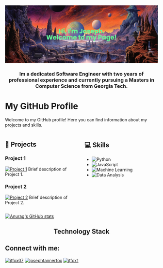 ![Image Alt Text](https://github.com/josephtfox/extra-files/blob/main/banner.png)
<h3 align="center">Im a dedicated Software Engineer with two years of professional experience and currently pursuing a Masters in Computer Science from Georgia Tech.</h3>

# My GitHub Profile

Welcome to my GitHub profile! Here you can find information about my projects and skills.

<div style="display: flex;">

<div style="flex: 50%; padding-right: 10px;">

## 🚀 Projects

### Project 1
[![Project 1](https://via.placeholder.com/150)](https://github.com/your-username/project-1)
Brief description of Project 1.

### Project 2
[![Project 2](https://via.placeholder.com/150)](https://github.com/your-username/project-2)
Brief description of Project 2.

</div>

<div style="flex: 50%; padding-left: 10px;">

## 💻 Skills

- ![Python](https://img.shields.io/badge/Python-3776AB?style=for-the-badge&logo=python&logoColor=white)
- ![JavaScript](https://img.shields.io/badge/JavaScript-F7DF1E?style=for-the-badge&logo=javascript&logoColor=black)
- ![Machine Learning](https://img.shields.io/badge/Machine%20Learning-FF6F00?style=for-the-badge&logo=tensorflow&logoColor=white)
- ![Data Analysis](https://img.shields.io/badge/Data%20Analysis-4CAF50?style=for-the-badge&logo=google-analytics&logoColor=white)

</div>

</div>



[![Anurag's GitHub stats](https://github-readme-stats.vercel.app/api?username=josephtfox)](https://github.com/anuraghazra/github-readme-stats)

<h2 align="center"> Technology Stack </h2>



<h2 align="left">Connect with me:</h2>
<p align="left">
<a href="https://twitter.com/jtfox07" target="blank"><img align="center" src="https://raw.githubusercontent.com/rahuldkjain/github-profile-readme-generator/master/src/images/icons/Social/twitter.svg" alt="jtfox07" height="30" width="40" /></a>
<a href="https://linkedin.com/in/josephtannerfox" target="blank"><img align="center" src="https://raw.githubusercontent.com/rahuldkjain/github-profile-readme-generator/master/src/images/icons/Social/linked-in-alt.svg" alt="josephtannerfox" height="30" width="40" /></a>
<a href="https://www.leetcode.com/jtfox1" target="blank"><img align="center" src="https://raw.githubusercontent.com/rahuldkjain/github-profile-readme-generator/master/src/images/icons/Social/leet-code.svg" alt="jtfox1" height="30" width="40" /></a>
</p>
